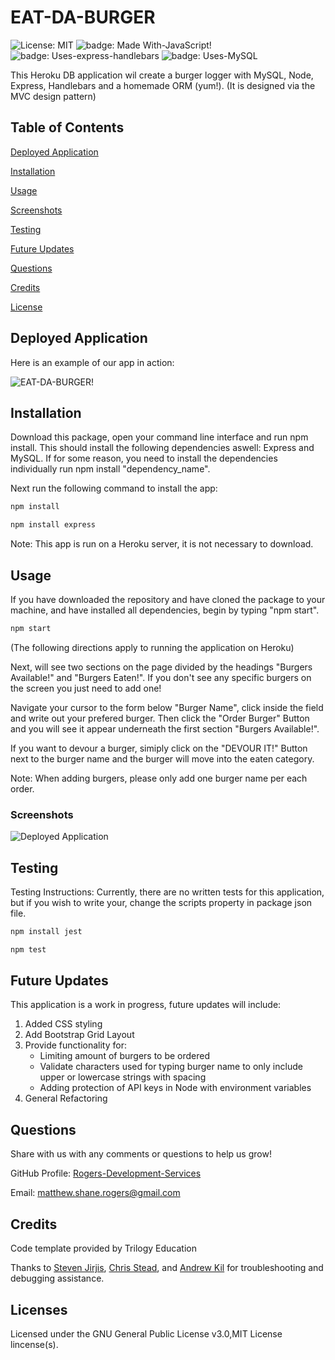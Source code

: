# EAT-DA-BURGER

![License: MIT](https://img.shields.io/badge/license-MIT%20License-blue.svg) ![badge: Made With-JavaScript](https://img.shields.io/badge/Made%20With-JavaScript-Yellow)! ![badge: Uses-express-handlebars](https://img.shields.io/badge/Uses-express--handlebars-red) ![badge: Uses-MySQL](https://img.shields.io/badge/Uses-MySQL-orange)

This Heroku DB application wil create a burger logger with MySQL, Node, Express, Handlebars and a homemade ORM (yum!). (It is designed via the MVC design pattern)

## Table of Contents
[Deployed Application](https://github.com/Rogers-Development-Services/EAT-DA-BURGER#deployed-application)

[Installation](https://github.com/Rogers-Development-Services/EAT-DA-BURGER#installation)

[Usage](https://github.com/Rogers-Development-Services/EAT-DA-BURGER#usage)

[Screenshots](https://github.com/Rogers-Development-Services/EAT-DA-BURGER#screenshots)

[Testing](https://github.com/Rogers-Development-Services/EAT-DA-BURGER#testing)

[Future Updates](https://github.com/Rogers-Development-Services/EAT-DA-BURGER#future-updates)

[Questions](https://github.com/Rogers-Development-Services/EAT-DA-BURGER#questions)

[Credits](https://github.com/Rogers-Development-Services/EAT-DA-BURGER#credits)

[License](https://github.com/Rogers-Development-Services/EAT-DA-BURGER#license)

## Deployed Application

Here is an example of our app in action: 

![EAT-DA-BURGER!](./public/assets/img/burger.gif)

## Installation

Download this package, open your command line interface and run npm install. This should install the following dependencies aswell: Express and MySQL. If for some reason, you need to install the dependencies individually run npm install "dependency_name".

Next run the following command to install the app: 

```bash
npm install 
```

```bash
npm install express
```

Note: This app is run on a Heroku server, it is not necessary to download.

## Usage 

If you have downloaded the repository and have cloned the package to your machine, and have installed all dependencies, begin by typing "npm start". 

```bash
npm start 
```

(The following directions apply to running the application on Heroku)

Next, will see two sections on the page divided by the headings "Burgers Available!" and "Burgers Eaten!". If you don't see any specific burgers on the screen you just need to add one! 

Navigate your cursor to the form below "Burger Name", click inside the field and write out your prefered burger. Then click the "Order Burger" Button and you will see it appear underneath the first section "Burgers Available!". 

If you want to devour a burger, simiply click on the "DEVOUR IT!" Button next to the burger name and the burger will move into the eaten category.

Note: When adding burgers, please only add one burger name per each order.

### Screenshots

![Deployed Application](https://user-images.githubusercontent.com/38272211/95003762-5d647f80-0597-11eb-9f07-3575ac4d702b.JPG)

## Testing

Testing Instructions: Currently, there are no written tests for this application, but if you wish to write your, change the scripts property in package json file.

```bash
npm install jest
```

```bash
npm test
```

## Future Updates
This application is a work in progress, future updates will include: 
1. Added CSS styling
2. Add Bootstrap Grid Layout
2. Provide functionality for:
    * Limiting amount of burgers to be ordered
    * Validate characters used for typing burger name to only include upper or lowercase strings with spacing
    * Adding protection of API keys in Node with environment variables
3. General Refactoring

## Questions

Share with us with any comments or questions to help us grow! 

GitHub Profile: [Rogers-Development-Services](https://www.github.com/Rogers-Development-Services)

Email: [matthew.shane.rogers@gmail.com](matthew.shane.rogers@gmail.com)

## Credits

Code template provided by Trilogy Education 

Thanks to [Steven Jirjis](https://www.linkedin.com/in/stevenjirjis/), [Chris Stead](https://github.com/cmstead), and [Andrew Kil](https://github.com/andrew-kil) for troubleshooting and debugging assistance.

## Licenses
Licensed under the GNU General Public License v3.0,MIT License lincense(s).